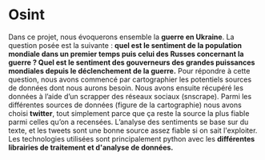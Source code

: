 # Osint
Dans ce projet, nous évoquerons ensemble la **guerre en Ukraine**. La question posée est la
suivante : **quel est le sentiment de la population mondiale dans un premier
temps puis celui des Russes concernant la guerre ? Quel est le sentiment des gouverneurs des grandes puissances mondiales depuis le déclenchement de la guerre.**
Pour répondre à cette question, nous avons commencé par cartographier les potentiels
sources de données dont nous aurons besoin. Nous avons ensuite récupéré les données à
l’aide d’un scrapper des réseaux sociaux (snscrape).
Parmi les différentes sources de données (figure de la cartographie) nous avons choisi
**twitter**, tout simplement parce que ça reste la source la plus fiable parmi celles qu’on a
recensées. L’analyse des sentiments se base sur du texte, et les tweets sont une bonne
source assez fiable si on sait l'exploiter.
Les technologies utilisées sont principalement python avec les **différentes librairies de
traitement et d'analyse de données.**
